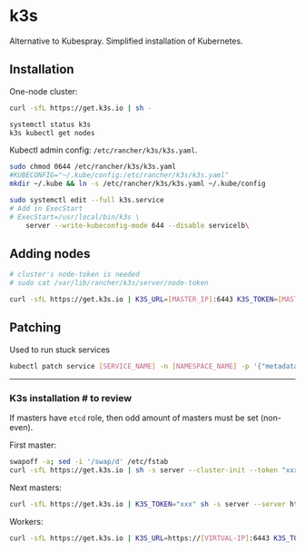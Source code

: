 # k3s

Alternative to Kubespray. Simplified installation of Kubernetes.

## Installation

One-node cluster:

```sh
curl -sfL https://get.k3s.io | sh -

systemctl status k3s
k3s kubectl get nodes
```

Kubectl admin config: `/etc/rancher/k3s/k3s.yaml`.

```sh
sudo chmod 0644 /etc/rancher/k3s/k3s.yaml
#KUBECONFIG="~/.kube/config:/etc/rancher/k3s/k3s.yaml"
mkdir ~/.kube && ln -s /etc/rancher/k3s/k3s.yaml ~/.kube/config
```

```sh
sudo systemctl edit --full k3s.service
# Add in ExecStart
# ExecStart=/usr/local/bin/k3s \
    server --write-kubeconfig-mode 644 --disable servicelb\
```

## Adding nodes

```sh
# cluster's node-token is needed
# sudo cat /var/lib/rancher/k3s/server/node-token

curl -sfL https://get.k3s.io | K3S_URL=[MASTER_IP]:6443 K3S_TOKEN=[MASTER_TOKEN] sh -
```

## Patching

Used to run stuck services

```sh
kubectl patch service [SERVICE_NAME] -n [NAMESPACE_NAME] -p '{"metadata":{"finalizers":null}}'
```
---

### K3s installation # to review

If masters have `etcd` role, then odd amount of masters must be set (non-even).

First master:

```sh
swapoff -a; sed -i '/swap/d' /etc/fstab
curl -sfL https://get.k3s.io | sh -s server --cluster-init --token "xxx"
```

Next masters:

```sh
curl -sfL https://get.k3s.io | K3S_TOKEN="xxx" sh -s server --server https://[FIRST-MASTER-IP]:6443
```

Workers:

```sh
curl -sfL https://get.k3s.io | K3S_URL=https://[VIRTUAL-IP]:6443 K3S_TOKEN="xxx" sh -
```
